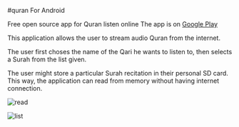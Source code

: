 #quran For Android

Free open source app for Quran listen online The app is on [Google Play](https://play.google.com/store/apps/details?id=com.onlines.quranonlinesapp&hl=en)

This application allows the user to stream audio Quran from the internet. 

The user first choses the name of the Qari he wants to listen to, then selects a Surah from the list given.

The user might store a particular Surah recitation in their personal SD card. This way, the application can read from memory
without having internet connection.

![read](http://imgur.com/a/rRgON)

![list](https://goo.gl/photos/TWSKqsveARC2pandA)
